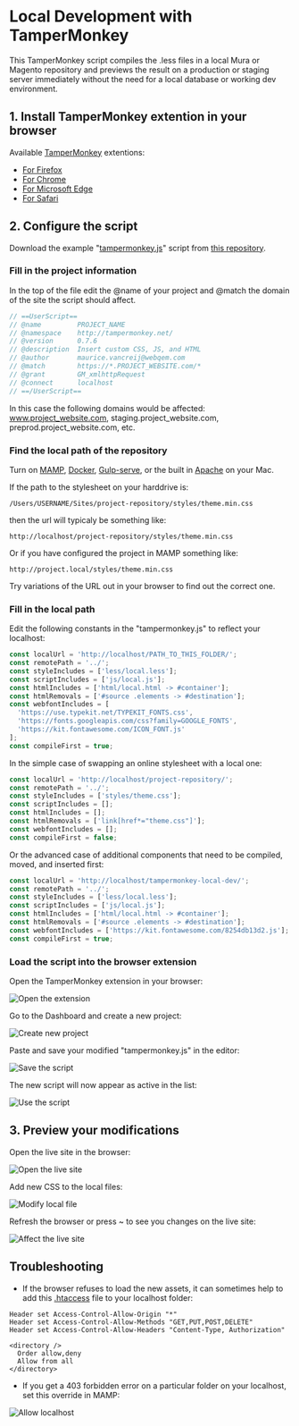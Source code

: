 # Local Development with TamperMonkey

This TamperMonkey script compiles the .less files in a local Mura or Magento repository and previews the result on a production or staging server immediately without the need for a local database or working dev environment.

## 1. Install TamperMonkey extention in your browser

Available [TamperMonkey](https://www.tampermonkey.net/) extentions:
- [For Firefox](https://addons.mozilla.org/en-US/firefox/addon/tampermonkey/)
- [For Chrome](https://chrome.google.com/webstore/detail/tampermonkey/dhdgffkkebhmkfjojejmpbldmpobfkfo?hl=en)
- [For Microsoft Edge](https://www.microsoft.com/en-us/p/tampermonkey/9nblggh5162s?activetab=pivot:overviewtab)
- [For Safari](https://apps.apple.com/us/app/tampermonkey/id1482490089?mt=12)

## 2. Configure the script

Download the example "[tampermonkey.js](https://raw.githubusercontent.com/WoollyMittens/tampermonkey-local-dev/master/tampermonkey.js)" script from [this repository](https://github.com/WoollyMittens/tampermonkey-local-dev).

### Fill in the project information

In the top of the file edit the @name of your project and @match the domain of the site the script should affect.

```javascript
// ==UserScript==
// @name         PROJECT_NAME
// @namespace    http://tampermonkey.net/
// @version      0.7.6
// @description  Insert custom CSS, JS, and HTML
// @author       maurice.vancreij@webqem.com
// @match        https://*.PROJECT_WEBSITE.com/*
// @grant        GM_xmlhttpRequest
// @connect      localhost
// ==/UserScript==
```

In this case the following domains would be affected: www.project_website.com, staging.project_website.com, preprod.project_website.com, etc.

### Find the local path of the repository

Turn on [MAMP](https://www.mamp.info/en/downloads/), [Docker](https://www.docker.com/), [Gulp-serve](https://www.npmjs.com/package/gulp-serve), or the built in [Apache](https://websitebeaver.com/set-up-localhost-on-macos-high-sierra-apache-mysql-and-php-7-with-sslhttps) on your Mac.

If the path to the stylesheet on your harddrive is:

    /Users/USERNAME/Sites/project-repository/styles/theme.min.css

then the url will typicaly be something like:

    http://localhost/project-repository/styles/theme.min.css

Or if you have configured the project in MAMP something like:

    http://project.local/styles/theme.min.css

Try variations of the URL out in your browser to find out the correct one.

### Fill in the local path

Edit the following constants in the "tampermonkey.js" to reflect your localhost:

```javascript
const localUrl = 'http://localhost/PATH_TO_THIS_FOLDER/';
const remotePath = '../';
const styleIncludes = ['less/local.less'];
const scriptIncludes = ['js/local.js'];
const htmlIncludes = ['html/local.html -> #container'];
const htmlRemovals = ['#source .elements -> #destination'];
const webfontIncludes = [
  'https://use.typekit.net/TYPEKIT_FONTS.css',
  'https://fonts.googleapis.com/css?family=GOOGLE_FONTS',
  'https://kit.fontawesome.com/ICON_FONT.js'
];
const compileFirst = true;
```

In the simple case of swapping an online stylesheet with a local one:

```javascript
const localUrl = 'http://localhost/project-repository/';
const remotePath = '../';
const styleIncludes = ['styles/theme.css'];
const scriptIncludes = [];
const htmlIncludes = [];
const htmlRemovals = ['link[href*="theme.css"]'];
const webfontIncludes = [];
const compileFirst = false;
```

Or the advanced case of additional components that need to be compiled, moved, and inserted first:

```javascript
const localUrl = 'http://localhost/tampermonkey-local-dev/';
const remotePath = '../';
const styleIncludes = ['less/local.less'];
const scriptIncludes = ['js/local.js'];
const htmlIncludes = ['html/local.html -> #container'];
const htmlRemovals = ['#source .elements -> #destination'];
const webfontIncludes = ['https://kit.fontawesome.com/8254db13d2.js'];
const compileFirst = true;
```

### Load the script into the browser extension

Open the TamperMonkey extension in your browser:

![Open the extension](images/1_open_extension.png)

Go to the Dashboard and create a new project:

![Create new project](images/2_create_new_script.png)

Paste and save your modified "tampermonkey.js" in the editor:

![Save the script](images/3_save_the_script.png)

The new script will now appear as active in the list:

![Use the script](images/4_use_the_script.png)

## 3. Preview your modifications

Open the live site in the browser:

![Open the live site](images/5_open_live_site.png)

Add new CSS to the local files:

![Modify local file](images/6_modify_local_file.png)

Refresh the browser or press ~ to see you changes on the live site:

![Affect the live site](images/7_affect_the_live_site.png)

## Troubleshooting

- If the browser refuses to load the new assets, it can sometimes help to add this [.htaccess](.htaccess) file to your localhost folder:

```
Header set Access-Control-Allow-Origin "*"
Header set Access-Control-Allow-Methods "GET,PUT,POST,DELETE"
Header set Access-Control-Allow-Headers "Content-Type, Authorization"

<directory />
  Order allow,deny
  Allow from all
</directory>

```

- If you get a 403 forbidden error on a particular folder on your localhost, set this override in MAMP:

![Allow localhost](images/8_allow_localhost.png)
